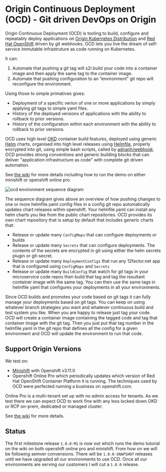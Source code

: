 # Origin Continuous Deployment (OCD) - Git driven DevOps on Origin

Origin Continuous Deployment (OCD) is tooling to build, configure and repeatably deploy applications on [Origin Kubernetes Distribution](https://okd.io) and [Red Hat OpenShift](https://www.openshift.com) driven by git webhooks. OCD lets you live the dream of self-service immutable infrastruture as code running on Kubernetes. 

It can:

 1. Automate that pushing a git tag will s2i build your code into a container image and then apply the same tag to the container image. 
 1. Automate that pushing configuration to an ”environment” git repo will reconfigure the environment.

Using those to simple primatives gives:

 * Deployment of a specific verion of one or more applications by simply applying git tags to simple yaml files.
 * History of the deployed versions of applications with the ability to rollback to prior versions.
 * History of the configuration within each environment with the ability to rollback to prior versions.
 
OCD uses high level [OKD](https://www.okd.io) container build features, deployed using generic [Helm](https://github.com/helm/helm) charts, organised into high level releases using [Helmfile](https://github.com/roboll/helmfile), properly encrypted into git,  using simple bash scripts, called by [adnanh/webhook](https://github.com/adnanh/webhook). OCD provides strong conventions and generic building blocks that can deliver "application infrastructure as code" with complete git driven automation. 

See [the wiki](https://github.com/ocd-scm/ocd-meta/wiki) for more details including how to run the demo on either minishift or openshift online pro.

![ocd environment sequence diagram](https://ocd-scm.github.io/ocd-meta/imgs/ocd-environment-sequence.png)

The sequence diagram gives above an overview of how pushing changes to one or more helmfile.yaml config files in a config git repo automatically updates chart releases within openshift. Your helmfile.yaml can install any helm charts you like from the public chart repositories. OCD provides its own chart repository that is setup by default that includes generic charts that: 

* Release or update many `ConfigMaps` that can configure deployments or builds
* Release or update many `Secrets` that can configure deployments. The contents of the secrets are encrypted in git using either the helm secrets plugin or git-secret. 
* Release or update many `DeploymentConfigs` that run any 12factor.net app that is configured using `ConfigMaps` and `Secrets`
* Release or update many `BuildConfig` that watch for git tags in your microservice code repos then build that tag and tag the resultant container image with the same tag. You can then use the same tags in helmfile yaml that configures your deployments in all your environments. 

Since OCD builds and promotes your code based on git tags it can fully manage your deployments based on git tags. You can keep on using whatever branch strategies you want and whatever continuous build and test  system you like. When you are happy to release just tag your code. OCD will create a container image containing the tagged code and tag that container image with the git tag. Then you just put that tag number in the helmfile.yaml in the git repo that defines all the config for a given environment and OCD will update the environment to run that code. 

## Support Origin Versions

We test on: 

 * [Minishift](https://github.com/ocd-scm/ocd-meta/wiki/Minishift) with Openshift v3.11.0
 * Openshift Online Pro which periodically updates which version of Red Hat OpenShift Container Platform it is running. The techniques used by OCD were perfected running a business on openshift.com.
 
Online Pro is a multi-tenant set up with no admin access for tenants. As we test there we can expect OCD to work fine with any less locked down OKD or RCP on-prem, dedicated or managed cluster. 
 
See [the wiki](https://github.com/ocd-scm/ocd-meta/wiki) for more details.

## Status

The first milestone release `1.0.0-M1` is now out which runs the demo tutorial on the wiki on both openshift online pro and minishift. From how on we will be following semver convensions. There will be `1.0.0-SNAPSHOT` releases until we have upgraded all our environments to use OCD. Once all our environments are serving our customers I will cut a `1.0.0` release. 
